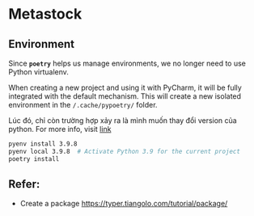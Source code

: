 # Metastock

## Environment

Since **`poetry`** helps us manage environments, we no longer need to use Python virtualenv.

When creating a new project and using it with PyCharm, it will be fully integrated with the default mechanism. This will create a new isolated environment in the `/.cache/pypoetry/` folder.

Lúc đó, chỉ còn trường hợp xảy ra là mình muốn thay đổi version của python. For more info, visit [link](https://python-poetry.org/docs/managing-environments/)

```bash
pyenv install 3.9.8
pyenv local 3.9.8  # Activate Python 3.9 for the current project
poetry install
```

## Refer:
- Create a package https://typer.tiangolo.com/tutorial/package/